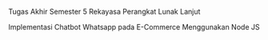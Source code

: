 Tugas Akhir Semester 5 
Rekayasa Perangkat Lunak Lanjut

Implementasi Chatbot Whatsapp pada E-Commerce Menggunakan Node JS
